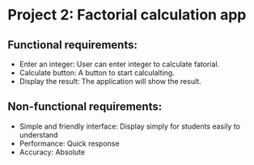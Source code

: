 
# Project 2: Factorial calculation app
## Functional requirements:  
* Enter an integer: User can enter integer to calculate fatorial. 
* Calculate button: A button to start calculalting. 
* Display the result: The application will show the result.

## Non-functional requirements:
* Simple and friendly interface: Display simply for students easily to understand
* Performance: Quick response
* Accuracy: Absolute